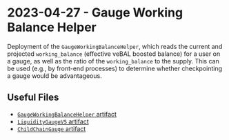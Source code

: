 # 2023-04-27 - Gauge Working Balance Helper

Deployment of the `GaugeWorkingBalanceHelper`, which reads the current and projected `working_balance` (effective veBAL boosted balance) for a user on a gauge, as well as the ratio of the `working_balance` to the supply. This can be used (e.g., by front-end processes) to determine whether checkpointing a gauge would be advantageous.

## Useful Files

- [`GaugeWorkingBalanceHelper` artifact](./artifact/GaugeWorkingBalanceHelper.json)
- [`LiquidityGaugeV5` artifact](./artifact/LiquidityGaugeV5.json)
- [`ChildChainGauge` artifact](./artifact/ChildChainGauge.json)
